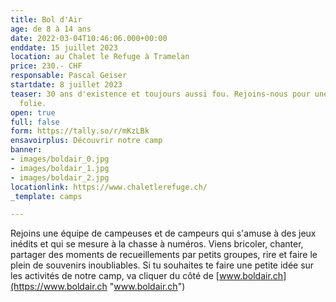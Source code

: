 ```yaml
---
title: Bol d'Air
age: de 8 à 14 ans
date: 2022-03-04T10:46:06.000+00:00
enddate: 15 juillet 2023
location: au Chalet le Refuge à Tramelan
price: 230.- CHF
responsable: Pascal Geiser
startdate: 8 juillet 2023
teaser: 30 ans d'existence et toujours aussi fou. Rejoins-nous pour une semaine de
  folie.
open: true
full: false
form: https://tally.so/r/mKzLBk
ensavoirplus: Découvrir notre camp
banner:
- images/boldair_0.jpg
- images/boldair_1.jpg
- images/boldair_2.jpg
locationlink: https://www.chaletlerefuge.ch/
_template: camps

---
```

Rejoins une équipe de campeuses et de campeurs qui s'amuse à des jeux inédits et qui se mesure à la chasse à numéros. Viens bricoler, chanter, partager des moments de recueillements par petits groupes, rire et faire le plein de souvenirs inoubliables. Si tu souhaites te faire une petite idée sur les activités de notre camp, va cliquer du côté de [www.boldair.ch](https://www.boldair.ch "www.boldair.ch")